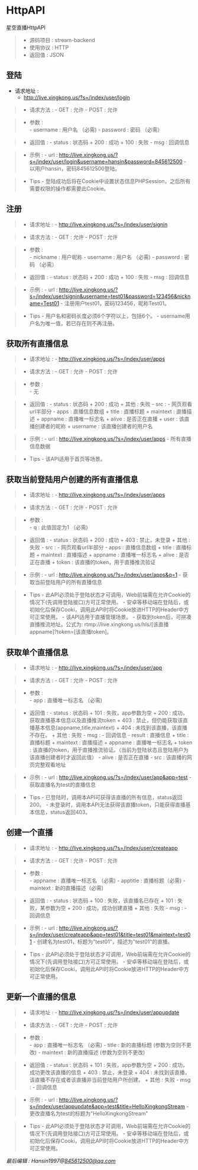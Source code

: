 # HttpAPI
 星空直播HttpAPI
>* 源码项目 : stream-backend
>* 使用协议 : HTTP
>* 返回值 : JSON

## 登陆
* 请求地址 : 
	* http://live.xingkong.us/?s=/index/user/login

>*  请求方法 : 
	- GET : 允许
	- POST : 允许


>*  参数 :  
	- username : 用户名 （必需)
	- password : 密码 （必需）

>* 返回值 : 
	- status : 状态码
		+ 200 : 成功
		+ 100 : 失败
	- msg : 回调信息

>* 示例 : 
	- url : http://live.xingkong.us/?s=/index/user/login&username=hansin&password=845612500
	- 以用户hansin，密码845612500登陆。

>* Tips
	- 登陆成功后将在Cookie中设置状态信息PHPSession，之后所有需要权限的操作都需要此Cookie。


## 注册
>*  请求地址 : 
	- http://live.xingkong.us/?s=/index/user/signin

>*  请求方法 : 
	- GET : 允许
	- POST : 允许

>*  参数 :  
	- nickname : 用户昵称 
	- username : 用户名 （必需)
	- password : 密码 （必需）

>* 返回值 : 
	- status : 状态码
		+ 200 : 成功
		+ 100 : 失败
	- msg : 回调信息

>* 示例 : 
	- url : http://live.xingkong.us/?s=/index/user/signin&username=test01&password=123456&nickname=Test01
	-  注册用户test01，密码123456，昵称Test01。

>* Tips
	- 用户名和密码长度必须6个字符以上，包括6个。
	- username用户名为唯一值，若已存在则不再注册。

## 获取所有直播信息
>* 请求地址 :
	- http://live.xingkong.us/?s=/index/user/apps

>*  请求方法 : 
	- GET : 允许
	- POST : 允许

>*  参数 :  
	- 无

>* 返回值 : 
	- status : 状态码
		+ 200 : 成功
		+ 其他 : 失败
	- src :
		- 网页观看url半部分
	- apps : 直播信息数组
		+ title : 直播标题
		+ maintext : 直播描述
		+ appname : 直播唯一标志名
		+ alive : 是否正在直播
		+ user : 该直播创建者的昵称
		+ username : 该直播创建者的用户名

>* 示例 : 
	- url : http://live.xingkong.us/?s=/index/user/apps
	-  所有直播信息数据

>* Tips
	- 该API适用于首页等场景。


## 获取当前登陆用户创建的所有直播信息
>* 请求地址 :
	- http://live.xingkong.us/?s=/index/user/apps

>*  请求方法 : 
	- GET : 允许
	- POST : 允许

>*  参数 :  
	- q : 此值固定为1 （必需)

>* 返回值 : 
	- status : 状态码
		+ 200 : 成功
		+ 403 : 禁止，未登录
		+ 其他 : 失败
	- src :
		- 网页观看url半部分
	- apps : 直播信息数组
		+ title : 直播标题
		+ maintext : 直播描述
		+ appname : 直播唯一标志名
		+ alive : 是否正在直播
		+ token  : 该直播的token，用于直播推流验证

>* 示例 : 
	- url : http://live.xingkong.us/?s=/index/user/apps&q=1
	-  获取当前登陆用户的所有直播信息

>* Tips
	- 此API必须处于登陆状态才可调用，Web前端需在允许Cookie的情况下(先调用登陆接口)方可正常使用。
	- 安卓等移动端在登陆后，或初始化后保存Cooki，调用此API时将Cookie放进HTTP的Header中方可正常使用。
	- 该API适用于直播管理场景。
	- 获取到token后，可拼凑直播推流地址。公式为: rtmp://live.xingkong.us/hls/[该直播appname]?token=[该直播token]。

## 获取单个直播信息
>* 请求地址 :
	- http://live.xingkong.us/?s=/index/user/app

>*  请求方法 : 
	- GET : 允许
	- POST : 允许

>*  参数 :  
	- app : 直播唯一标志名 （必需)

>* 返回值 : 
	- status : 状态码
		+ 101 : 失败，app参数为空
		+ 200 : 成功，获取直播基本信息以及直播推流token
		+ 403 : 禁止，但仍能获取该直播基本信息(appname,title,maintext)
		+ 404 : 未找到该直播，该直播不存在。
		+ 其他 : 失败
	- msg :
		- 回调信息
	- result  : 直播信息
		+ title : 直播标题
		+ maintext : 直播描述
		+ appname : 直播唯一标志名
		+ token  : 该直播的token，用于直播推流验证。（当前为登陆状态且登陆用户为该直播创建者时才返回此值）
	- alive : 是否正在直播
	- src : 该直播的网页完整观看地址

>* 示例 : 
	- url : http://live.xingkong.us/?s=/index/user/app&app=test
	-  获取直播名为test的直播信息

>* Tips
	- 已登陆时，调用本API可获得该直播的所有信息，status返回200。
	- 未登录时，调用本API无法获得该直播token，只能获得直播基本信息，status返回403。

## 创建一个直播
>* 请求地址 :
	- http://live.xingkong.us/?s=/index/user/createapp

>*  请求方法 : 
	- GET : 允许
	- POST : 允许

>*  参数 :  
	- appname : 直播唯一标志名 （必需)
	- apptitle : 直播标题（必需)
	- maintext : 新的直播描述（必需)

>* 返回值 : 
	- status : 状态码
		+ 100 : 失败，该直播名已存在
		+ 101 : 失败，某参数为空
		+ 200 : 成功，成功创建直播
		+ 其他 : 失败
	- msg :
		- 回调信息

>* 示例 : 
	- url : http://live.xingkong.us/?s=/index/user/createapp&app=test01&title=test01&maintext=test01
	-  创建名为test01，标题为"test01"，描述为"test01"的直播。

>* Tips
	- 此API必须处于登陆状态才可调用，Web前端需在允许Cookie的情况下(先调用登陆接口)方可正常使用。
	- 安卓等移动端在登陆后，或初始化后保存Cooki，调用此API时将Cookie放进HTTP的Header中方可正常使用。

## 更新一个直播的信息
>* 请求地址 :
	- http://live.xingkong.us/?s=/index/user/appupdate

>*  请求方法 : 
	- GET : 允许
	- POST : 允许

>*  参数 :  
	- app : 直播唯一标志名 （必需)
	- title : 新的直播标题 (参数为空则不更改)
	- maintext : 新的直播描述 (参数为空则不更改)

>* 返回值 : 
	- status : 状态码
		+ 101 : 失败，app参数为空
		+ 200 : 成功，成功更改该直播的信息
		+ 403 : 禁止，未登录
		+ 404 : 未找到该直播，该直播不存在或者该直播非当前登陆用户所创建。
		+ 其他 : 失败
	- msg :
		- 回调信息

>* 示例 : 
	- url : http://live.xingkong.us/?s=/index/user/appupdate&app=test&title=HelloXingkongStream
	-  更改直播名为test的标题为"HelloXingkongStream"

>* Tips
	- 此API必须处于登陆状态才可调用，Web前端需在允许Cookie的情况下(先调用登陆接口)方可正常使用。
	- 安卓等移动端在登陆后，或初始化后保存Cooki，调用此API时将Cookie放进HTTP的Header中方可正常使用。




*最后编辑 : Hansin1997@845612500@qq.com*












